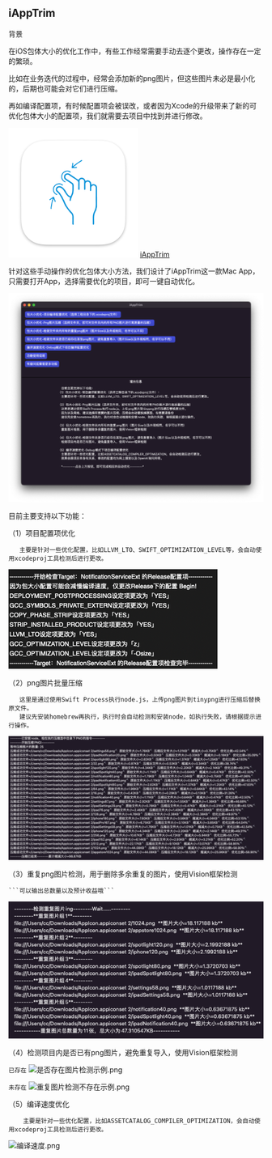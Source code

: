 ## iAppTrim

背景

在iOS包体大小的优化工作中，有些工作经常需要手动去逐个更改，操作存在一定的繁琐。

比如在业务迭代的过程中，经常会添加新的png图片，但这些图片未必是最小化的，后期也可能会对它们进行压缩。

再如编译配置项，有时候配置项会被误改，或者因为Xcode的升级带来了新的可优化包体大小的配置项，我们就需要去项目中找到并进行修改。

![AppIcon.png](https://github.com/DSAppTeam/iAppTrim/blob/main/ReadMeSource/AppIcon.png)
[iAppTrim](https://github.com/DSAppTeam/iAppTrim/blob/main/ReadMeSource/iAppTrim.zip)

针对这些手动操作的优化包体大小方法，我们设计了iAppTrim这一款Mac App，只需要打开App，选择需要优化的项目，即可一键自动优化。


![App首页示例.png](https://github.com/DSAppTeam/iAppTrim/blob/main/ReadMeSource/App首页示例.png)


目前主要支持以下功能：

（1）项目配置项优化

       主要是针对一些优化配置，比如LLVM_LTO、SWIFT_OPTIMIZATION_LEVEL等，会自动使用xcodeproj工具检测后进行更改。
![包大小配置示例.png](https://github.com/DSAppTeam/iAppTrim/blob/main/ReadMeSource/包大小配置示例.png)


（2）png图片批量压缩

       这里是通过使用Swift Process执行node.js，上传png图片到tinypng进行压缩后替换原文件。
       建议先安装homebrew再执行，执行时会自动检测和安装node，如执行失败，请根据提示进行操作。

![压缩图片示例.png](https://github.com/DSAppTeam/iAppTrim/blob/main/ReadMeSource/压缩图片示例.png)


（3）重复png图片检测，用于删除多余重复的图片，使用Vision框架检测

    ```可以输出总数量以及预计收益哦```
![重复图片检测示例.png](https://github.com/DSAppTeam/iAppTrim/blob/main/ReadMeSource/重复图片检测示例.png)


（4）检测项目内是否已有png图片，避免重复导入，使用Vision框架检测

```已存在```
![是否存在图片检测示例.png](https://github.com/DSAppTeam/iAppTrim/blob/main/ReadMeSource/是否存在图片检测示例.png)

```未存在```
![重复图片检测不存在示例.png](https://github.com/DSAppTeam/iAppTrim/blob/main/ReadMeSource/重复图片检测不存在示例.png)

（5）编译速度优化

        主要是针对一些优化配置，比如ASSETCATALOG_COMPILER_OPTIMIZATION，会自动使用xcodeproj工具检测后进行更改。
        
![编译速度.png](https://github.com/DSAppTeam/iAppTrim/blob/main/ReadMeSource/编译速度.png)



